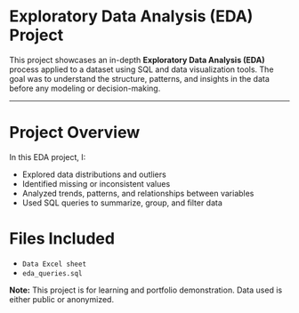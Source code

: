 # Exploratory Data Analysis (EDA) Project

This project showcases an in-depth **Exploratory Data Analysis (EDA)** process applied to a dataset using SQL and data visualization tools. The goal was to understand the structure, patterns, and insights in the data before any modeling or decision-making.

---

# Project Overview

In this EDA project, I:

- Explored data distributions and outliers
- Identified missing or inconsistent values
- Analyzed trends, patterns, and relationships between variables
- Used SQL queries to summarize, group, and filter data


# Files Included

- `Data Excel sheet`
- `eda_queries.sql` 


**Note:** This project is for learning and portfolio demonstration. Data used is either public or anonymized.

